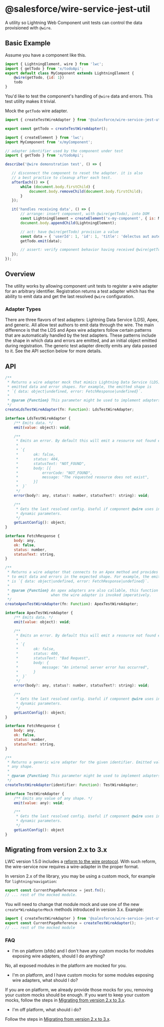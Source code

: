 # @salesforce/wire-service-jest-util

A utility so Lightning Web Component unit tests can control the data provisioned with `@wire`.

## Basic Example

Assume you have a component like this.

```js
import { LightningElement, wire } from 'lwc';
import { getTodo } from 'x/todoApi';
export default class MyComponent extends LightningElement {
    @wire(getTodo, {id: 1})
    todo
}
```

You'd like to test the component's handling of `@wire` data and errors. This test utility makes it trivial.

Mock the `getTodo` wire adapter.

```js
import { createTestWireAdapter } from '@salesforce/wire-service-jest-util';

export const getTodo = createTestWireAdapter();
```

 ```js
import { createElement } from 'lwc';
import MyComponent from 'x/myComponent';

// adapter identifier used by the component under test
import { getTodo } from 'x/todoApi';

describe('@wire demonstration test', () => {

    // disconnect the component to reset the adapter. it is also
    // a best practice to cleanup after each test.
    afterEach(() => {
        while (document.body.firstChild) {
            document.body.removeChild(document.body.firstChild);
        }
    });

    it('handles receiving data', () => {
        // arrange: insert component, with @wire(getTodo), into DOM
        const LightningElement = createElement('x-my-component', { is: MyComponent });
        document.body.appendChild(LightningElement);

        // act: have @wire(getTodo) provision a value
        const data = { 'userId': 1, 'id': 1, 'title': 'delectus aut autem', 'completed': false };
        getTodo.emit(data);

        // assert: verify component behavior having received @wire(getTodo)
    });
});
```

## Overview

The utility works by allowing component unit tests to register a wire adapter for an arbitrary identifier. Registration returns a test adapter which has the ability to emit data and get the last resolved `@wire` configuration.

### Adapter Types

There are three flavors of test adapters: Lightning Data Service (LDS), Apex, and generic. All allow test authors to emit data through the wire. The main difference is that the LDS and Apex wire adapters follow certain patterns that are automatically handled by the test adapters. These patterns include the shape in which data and errors are emitted, and an initial object emitted during registration. The generic test adapter directly emits any data passed to it. See the API section below for more details.

## API

```js
/**
 * Returns a wire adapter mock that mimics Lightning Data Service (LDS) adapters behavior,
 * emitted data and error shapes. For example, the emitted shape is
 * `{ data: object|undefined, error: FetchResponse|undefined}`.
 *
 * @param {Function} This parameter might be used to implement adapters that can be invoked imperatively (like the Apex one).
 */
createLdsTestWireAdapter(fn: Function): LdsTestWireAdapter;

interface LdsTestWireAdapter {
    /** Emits data. */
    emit(value: object): void;

    /**
     * Emits an error. By default this will emit a resource not found error.
     *
     * `{
     *       ok: false,
     *       status: 404,
     *       statusText: "NOT_FOUND",
     *       body: [{
     *           errorCode: "NOT_FOUND",
     *           message: "The requested resource does not exist",
     *       }]
     *  }`
     */
    error(body?: any, status?: number, statusText?: string): void;

    /**
     * Gets the last resolved config. Useful if component @wire uses includes
     * dynamic parameters.
     */
    getLastConfig(): object;
}

interface FetchResponse {
    body: any,
    ok: false,
    status: number,
    statusText: string,
}

/**
 * Returns a wire adapter that connects to an Apex method and provides APIs
 * to emit data and errors in the expected shape. For example, the emitted shape
 * is `{ data: object|undefined, error: FetchResponse|undefined}`.
 *
 * @param {Function} An apex adapters are also callable, this function will be called
 *                   when the wire adapter is invoked imperatively.
 */
createApexTestWireAdapter(fn: Function): ApexTestWireAdapter;

interface ApexTestWireAdapter {
    /** Emits data. */
    emit(value: object): void;

    /**
     * Emits an error. By default this will emit a resource not found error.
     *
     * `{
     *       ok: false,
     *       status: 400,
     *       statusText: "Bad Request",
     *       body: {
     *           message: "An internal server error has occurred",
     *       }
     *  }`
     */
    error(body?: any, status?: number, statusText?: string): void;

    /**
     * Gets the last resolved config. Useful if component @wire uses includes
     * dynamic parameters.
     */
    getLastConfig(): object;
}

interface FetchResponse {
    body: any,
    ok: false,
    status: number,
    statusText: string,
}

/**
 * Returns a generic wire adapter for the given identifier. Emitted values may be of
 * any shape.
 *
 * @param {Function} This parameter might be used to implement adapters that can be invoked imperatively (like the Apex one).
 */
createTestWireAdapter(identifier: Function): TestWireAdapter;

interface TestWireAdapter {
    /** Emits any value of any shape. */
    emit(value: any): void;

    /**
     * Gets the last resolved config. Useful if component @wire uses includes
     * dynamic parameters.
     */
    getLastConfig(): object
}
```

## Migrating from version 2.x to 3.x

LWC version 1.5.0 includes a [reform to the wire protocol](https://github.com/salesforce/lwc-rfcs/blob/master/text/0000-wire-reform.md). With such reform, the wire-service now requires a wire-adapter in the proper format.

In version 2.x of the library, you may be using a custom mock, for example for `lightning/navigation`:
```js
export const CurrentPageReference = jest.fn();
// ... rest of the mocked module.
```

You will need to change that module mock and use one of the new `create*WireAdapterMock` methods introduced in version 3.x. Example:

```js
import { createTestWireAdapter } from '@salesforce/wire-service-jest-utils';
export const CurrentPageReference = createTestWireAdapter();
// ... rest of the mocked module
```

### FAQ

- I'm on platform (sfdx) and I don't have any custom mocks for modules exposing wire adapters, should I do anything?

No, all exposed modules in the platform are mocked for you.

- I'm on platform, and I have custom mocks for some modules exposing wire adapters, what should I do?

If you are on platform, we already provide those mocks for you, removing your custom mocks should be enough. If you want to keep your custom mocks, follow the steps in [Migrating from version 2.x to 3.x](#migrating-from-version-2x-to-3x).

- I'm off platform, what should i do?

Follow the steps in [Migrating from version 2.x to 3.x](#migrating-from-version-2x-to-3x).


